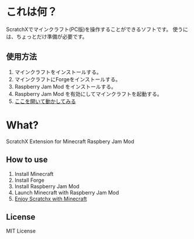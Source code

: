 # これは何？
ScratchXでマインクラフト(PC版)を操作することができるソフトです。
使うには、ちょっとだけ準備が必要です。

## 使用方法
1. マインクラフトをインストールする。
2. マインクラフトにForgeをインストールする。
3. Raspberry Jam Mod をインストールする。
4. Raspberry Jam Mod を有効にしてマインクラフトを起動する。
5. [ここを開いて動かしてみる](http://scratchx.org/?url=https://t-kawamorita.github.io/scratchXminecraft/src/minecraft_raspberry_jam_mod_websocket.js#scratch)


# What? 
ScratchX Extension for Minecraft Raspbery Jam Mod

## How to use 
1. Install Minecraft
2. Install Forge
3. Install Raspberry Jam Mod
4. Launch Minecraft with Raspberry Jam Mod
5. [Enjoy Scratchx with Minecraft](http://scratchx.org/?url=https://t-kawamorita.github.io/scratchXminecraft/src/minecraft_raspberry_jam_mod_websocket.js#scratch)

## License
MIT License

